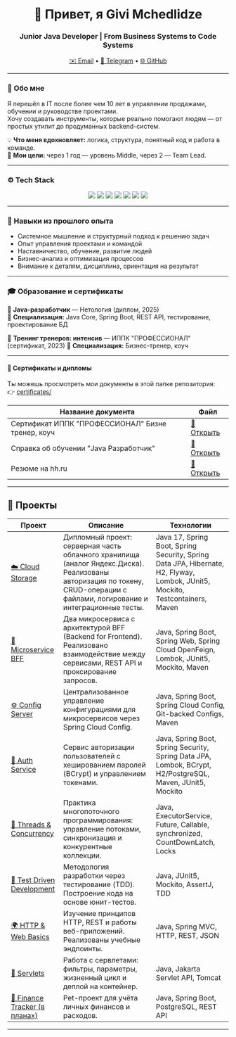 <h1 align="center">👋 Привет, я Givi Mchedlidze</h1>
<h3 align="center">Junior Java Developer | From Business Systems to Code Systems</h3>

<p align="center">
  <a href="mailto:geva1992@yandex.ru">✉️ Email</a> •
  <a href="https://t.me/giviMch">💬 Telegram</a> •
  <a href="https://github.com/GiviMch">🌐 GitHub</a>
</p>

---

### 🧠 Обо мне
Я перешёл в IT после более чем 10 лет в управлении продажами, обучении и руководстве проектами.  
Хочу создавать инструменты, которые реально помогают людям — от простых утилит до продуманных backend-систем.

💡 **Что меня вдохновляет:** логика, структура, понятный код и работа в команде.  
🎯 **Мои цели:** через 1 год — уровень Middle, через 2 — Team Lead.

---

### ⚙️ Tech Stack
<p align="center">
  <img src="https://img.shields.io/badge/Java-ED8B00?style=for-the-badge&logo=openjdk&logoColor=white"/>
  <img src="https://img.shields.io/badge/Spring_Boot-6DB33F?style=for-the-badge&logo=springboot&logoColor=white"/>
  <img src="https://img.shields.io/badge/Spring_MVC-6DB33F?style=for-the-badge&logo=spring&logoColor=white"/>
  <img src="https://img.shields.io/badge/Maven-C71A36?style=for-the-badge&logo=apachemaven&logoColor=white"/>
  <img src="https://img.shields.io/badge/JUnit5-25A162?style=for-the-badge&logo=junit5&logoColor=white"/>
  <img src="https://img.shields.io/badge/Git-F05032?style=for-the-badge&logo=git&logoColor=white"/>
  <img src="https://img.shields.io/badge/IntelliJ_IDEA-000000?style=for-the-badge&logo=intellijidea&logoColor=white"/>
</p>



---

### 🧰 Навыки из прошлого опыта
- Системное мышление и структурный подход к решению задач  
- Опыт управления проектами и командой  
- Наставничество, обучение, развитие людей  
- Бизнес-анализ и оптимизация процессов  
- Внимание к деталям, дисциплина, ориентация на результат  

---

### 🎓 Образование и сертификаты

📘 **Java-разработчик** — Нетология (диплом, 2025)  
🧩 **Специализация:** Java Core, Spring Boot, REST API, тестирование, проектирование БД  

📘 **Тренинг тренеров: интенсив** — ИППК "ПРОФЕССИОНАЛ" (сертификат, 2023)
🧩 **Специализация:** Бизнес-тренер, коуч

---

#### 📄 Сертификаты и дипломы
Ты можешь просмотреть мои документы в этой папке репозитория:  
👉 [certificates/](./certificates/)

| Название документа | Файл |
|--------------------|------|
| Сертификат ИППК "ПРОФЕССИОНАЛ" Бизне тренер, коуч | [📜 Открыть](./certificates/Мчедлидзе_Гиви_сертификат..pdf) |
| Справка об обучении "Java Разработчик" | [📄 Открыть](./certificates/Справка_Нетология.pdf) |
| Резюме на hh.ru | [📄 Открыть](./certificates/Мчедлидзе_Георгий.pdf) |

---

## 🧩 Проекты

| Проект | Описание | Технологии |
|--------|-----------|-------------|
| [☁️ Cloud Storage](https://github.com/GiviMch/cloudservices) | Дипломный проект: серверная часть облачного хранилища (аналог Яндекс.Диска). Реализованы авторизация по токену, CRUD-операции с файлами, логирование и интеграционные тесты. | Java 17, Spring Boot, Spring Security, Spring Data JPA, Hibernate, H2, Flyway, Lombok, JUnit5, Mockito, Testcontainers, Maven |
| [🔗 Microservice BFF](https://github.com/GiviMch/microservice-bff-parent) | Два микросервиса с архитектурой BFF (Backend for Frontend). Реализовано взаимодействие между сервисами, REST API и проксирование запросов. | Java, Spring Boot, Spring Web, Spring Cloud OpenFeign, Lombok, JUnit5, Mockito, Maven |
| [⚙️ Config Server](https://github.com/GiviMch/config-server-parent) | Централизованное управление конфигурациями для микросервисов через Spring Cloud Config. | Java, Spring Boot, Spring Cloud Config, Git-backed Configs, Maven |
| [🔐 Auth Service](https://github.com/GiviMch/AuthApplication) | Сервис авторизации пользователей с хешированием паролей (BCrypt) и управлением токенами. | Java, Spring Boot, Spring Security, Spring Data JPA, Lombok, BCrypt, H2/PostgreSQL, Maven, JUnit5, Mockito |
| [🧵 Threads & Concurrency](https://github.com/GiviMch/Thread) | Практика многопоточного программирования: управление потоками, синхронизация и конкурентные коллекции. | Java, ExecutorService, Future, Callable, synchronized, CountDownLatch, Locks |
| [🧪 Test Driven Development](https://github.com/GiviMch/TestDrivenDevelopment) | Методология разработки через тестирование (TDD). Построение кода на основе юнит-тестов. | Java, JUnit5, Mockito, AssertJ, TDD |
| [🌍 HTTP & Web Basics](https://github.com/GiviMch/HTTP-WEB) | Изучение принципов HTTP, REST и работы веб-приложений. Реализованы учебные эндпоинты. | Java, Spring MVC, HTTP, REST, JSON |
| [🧩 Servlets](https://github.com/GiviMch/Servlet) | Работа с сервлетами: фильтры, параметры, жизненный цикл и деплой на контейнер. | Java, Jakarta Servlet API, Tomcat |
| [🚀 Finance Tracker (в планах)](#) | Pet-проект для учёта личных финансов и расходов. | Java, Spring Boot, PostgreSQL, REST API |

---


